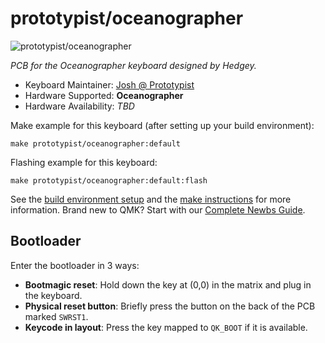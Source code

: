 # prototypist/oceanographer

![prototypist/oceanographer](https://i.imgur.com/loDNEHM.png)

*PCB for the Oceanographer keyboard designed by Hedgey.*

* Keyboard Maintainer: [Josh @ Prototypist](https://github.com/Anjheos)
* Hardware Supported: **Oceanographer**
* Hardware Availability: *TBD*

Make example for this keyboard (after setting up your build environment):

    make prototypist/oceanographer:default
    
Flashing example for this keyboard:

    make prototypist/oceanographer:default:flash
    
See the [build environment setup](https://docs.qmk.fm/#/getting_started_build_tools) and the [make instructions](https://docs.qmk.fm/#/getting_started_make_guide) for more information. Brand new to QMK? Start with our [Complete Newbs Guide](https://docs.qmk.fm/#/newbs).

## Bootloader

Enter the bootloader in 3 ways:

* **Bootmagic reset**: Hold down the key at (0,0) in the matrix and plug in the keyboard.
* **Physical reset button**: Briefly press the button on the back of the PCB marked `SWRST1`.
* **Keycode in layout**: Press the key mapped to `QK_BOOT` if it is available.
